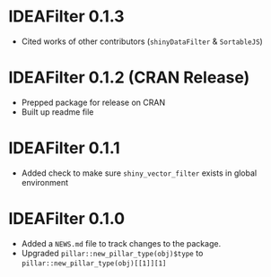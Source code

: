 # IDEAFilter 0.1.3
* Cited works of other contributors (`shinyDataFilter` & `SortableJS`)

# IDEAFilter 0.1.2 (CRAN Release)

* Prepped package for release on CRAN
* Built up readme file

# IDEAFilter 0.1.1

* Added check to make sure `shiny_vector_filter` exists in global environment

# IDEAFilter 0.1.0

* Added a `NEWS.md` file to track changes to the package.
* Upgraded `pillar::new_pillar_type(obj)$type` to `pillar::new_pillar_type(obj)[[1]][1]`
